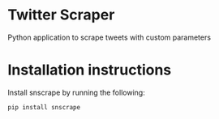 # Twitter Scraper
Python application to scrape tweets with custom parameters

# Installation instructions
Install snscrape by running the following:

`pip install snscrape`

